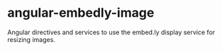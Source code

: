 angular-embedly-image
=====================

Angular directives and services to use the embed.ly display service for resizing images.
